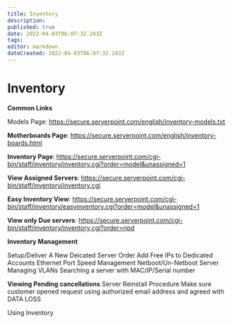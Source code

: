 ```yaml
---
title: Inventory
description: 
published: true
date: 2022-04-03T06:07:32.243Z
tags: 
editor: markdown
dateCreated: 2022-04-03T06:07:32.243Z
---
```


# Inventory

**Common Links**

Models Page: https://secure.serverpoint.com/english/inventory-models.txt

**Motherboards Page**: 
https://secure.serverpoint.com/english/inventory-boards.html

**Inventory Page**: https://secure.serverpoint.com/cgi-bin/staff/inventory/inventory.cgi?order=model&unassigned=1

**View Assigned Servers**: https://secure.serverpoint.com/cgi-bin/staff/inventory/inventory.cgi

**Easy Inventory View**: https://secure.serverpoint.com/cgi-bin/staff/inventory/easyinventory.cgi?order=model&unassigned=1

**View only Due servers**: https://secure.serverpoint.com/cgi-bin/staff/inventory/inventory.cgi?order=npd

**Inventory Management**

Setup/Deliver A New Deicated Server Order
Add Free IPs to Dedicated Accounts
Ethernet Port Speed Management
Netboot/Un-Netboot Server
Managing VLANs
Searching a server with MAC/IP/Serial number

**Viewing Pending cancellations**
Server Reinstall Procedure
Make sure customer opened request using authorized email address and agreed with DATA LOSS

Using Inventory